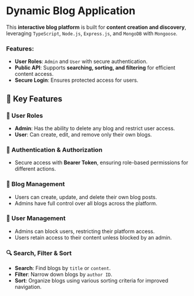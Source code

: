 # Dynamic Blog Application

This **interactive blog platform** is built for **content creation and discovery**, leveraging `TypeScript`, `Node.js`, `Express.js`, and `MongoDB` with `Mongoose`.

### Features:

- **User Roles**: `Admin` and `User` with secure authentication.
- **Public API**: Supports **searching, sorting, and filtering** for efficient content access.
- **Secure Login**: Ensures protected access for users.

## 🔑 Key Features

### 👥 User Roles

- **Admin**: Has the ability to delete any blog and restrict user access.
- **User**: Can create, edit, and remove only their own blogs.

### 🔐 Authentication & Authorization

- Secure access with **Bearer Token**, ensuring role-based permissions for different actions.

### 📝 Blog Management

- Users can create, update, and delete their own blog posts.
- Admins have full control over all blogs across the platform.

### 🚀 User Management

- Admins can block users, restricting their platform access.
- Users retain access to their content unless blocked by an admin.

### 🔍 Search, Filter & Sort

- **Search**: Find blogs by `title` or `content`.
- **Filter**: Narrow down blogs by `author ID`.
- **Sort**: Organize blogs using various sorting criteria for improved navigation.
